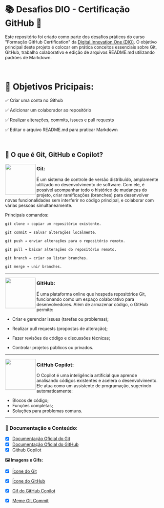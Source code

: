 # 📚 Desafios DIO - Certificação GitHub 🚀
Este repositório foi criado como parte dos desafios práticos do curso "Formação GitHub Certification" da [Digital Innovation One (DIO)](https://www.dio.me/). O objetivo principal deste projeto é colocar em prática conceitos essenciais sobre Git, GitHub, trabalho colaborativo e edição de arquivos README.md utilizando padrões de Markdown.

<br />

# 🎯 Objetivos Pricipais:
✅ Criar uma conta no Github

✅ Adicionar um colaborador ao repositório

✅ Realizar alterações, commits, issues e pull requests

✅ Editar o arquivo README.md para praticar Markdown<br />

<br />

## 📌 O que é Git, GitHub e Copilot?
<img align="left" src="https://cdn.jsdelivr.net/gh/devicons/devicon@latest/icons/git/git-original.svg" width="100"/>  

### Git:
É um sistema de controle de versão distribuído, amplamente utilizado no desenvolvimento de software.
Com ele, é possível acompanhar todo o histórico de mudanças do projeto, criar ramificações (branches) para desenvolver novas funcionalidades sem interferir no código principal, e colaborar com várias pessoas simultaneamente.
<br />
 
Principais comandos: 
```
git clone → copiar um repositório existente.
```
```
git commit → salvar alterações localmente.
```
```
git push → enviar alterações para o repositório remoto.
```
```
git pull → baixar alterações do repositório remoto.
```
```
git branch → criar ou listar branches.
```
```
git merge → unir branches.
```

---
<img align="left" src="https://cdn.jsdelivr.net/gh/devicons/devicon@latest/icons/github/github-original.svg" width="100"/>

### GitHub:
É uma plataforma online que hospeda repositórios Git, funcionando como um espaço colaborativo para desenvolvedores.
Além de armazenar código, o GitHub permite:
- Criar e gerenciar issues (tarefas ou problemas);

- Realizar pull requests (propostas de alteração);

- Fazer revisões de código e discussões técnicas;

- Controlar projetos públicos ou privados.

---
<img align="left" src="https://media3.giphy.com/media/v1.Y2lkPTc5MGI3NjExeXV1d24wZmx6ZXNneW41czFxNXN1Z3NjOXViNmd4aGJpbDFzdXIxcCZlcD12MV9pbnRlcm5hbF9naWZfYnlfaWQmY3Q9cw/Sh1iCtJZEdx4PFYy4q/giphy.gif" width="100">

### GitHub Copilot:
O Copilot é uma inteligência artificial que aprende analisando códigos existentes e acelera o desenvolvimento.
Ele atua como um assistente de programação, sugerindo automaticamente:
- Blocos de código;
- Funções completas;
- Soluções para problemas comuns.

---
### 📖 Documentação e Conteúdo:
- [x] [Documentação Oficial do Git](https://git-scm.com/doc)
- [x] [Documentação Oficial do GitHub](https://docs.github.com/pt)
- [x] [Github Copilot](https://github.com/features/copilot?locale=pt-BR)

**🖼️ Imagens e Gifs:**
- [x] [Ícone do Git](https://devicon.dev/)
- [x] [Ícone do GitHub](https://devicon.dev/)
- [x] [Gif do GitHub Copilot](https://giphy.com/stickers/GitHub-mascots-githubuniverse2024-githubuniverse2024copilot-Sh1iCtJZEdx4PFYy4q)
- [x] [Meme Git Commit](https://pin.it/1Ndl1i1u4)
  
